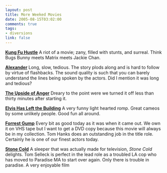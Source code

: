 ```yaml
--- 
layout: post
title: More Weeked Movies
date: 2005-08-15T03:02:00
comments: true
tags:
- diversions
link: false
---
```

<strong><a href="http://imdb.com/title/tt0373074/" title="Kung Fu Hustle">Kung Fu Hustle</a></strong>
A riot of a movie; zany, filled with stunts, and surreal. Think Bugs Bunny meets Matrix meets Jackie Chan.

<strong><a href="http://imdb.com/title/tt0346491/" title="Alexander">Alexander</a></strong>
Long, slow, tedious. The story plods along and is hard to follow by virtue of flashbacks. The sound quality is such that you can barely understand the lines being spoken by the actors. Did I mention it was long and tedious?

<strong><a href="http://imdb.com/title/tt0365885/" title="The Upside of Anger">The Upside of Anger</a></strong>
Dreary to the point were we turned it off less than thirty minutes after starting it.

<strong><a href="http://imdb.com/title/tt0377057/" title="Elvis Has Left the Building">Elvis Has Left the Building</a></strong>
A very funny light hearted romp. Great cameos by some unlikely people. Good fun all around.

<strong><a href="http://imdb.com/title/tt0109830/" title="Forrest Gump">Forrest Gump</a></strong>
Every bit as good today as it was when it came out. We own it on VHS tape but I want to get a DVD copy because this movie will always be in my collection. Tom Hanks does an outstanding job in the title role. Certainly he is one of our finest actors today.

<strong><a href="http://imdb.com/title/tt0431420/" title="Stone Cold">Stone Cold</a></strong>
A sleeper that was actually made for television, <em>Stone Cold</em> delights. Tom Selleck is perfect in the lead role as a troubled LA cop who has moved to Paradise MA to start over again. Only there is trouble in paradise. A very enjoyable film
